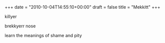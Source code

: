 +++
date = "2010-10-04T14:55:10+00:00"
draft = false
title = "Mekkitt"
+++
<p>killyer</p>&#13;
<p>brekkyerr nose</p>&#13;
<p>learn the meanings of shame and pity</p> 
